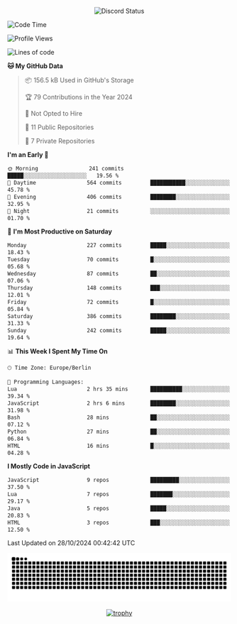 <!-- Discord Status -->
<p align="center">
  <img src="https://lanyard.cnrad.dev/api/531896089096486922?borderRadius=30px" alt="Discord Status" />
</p>

<!--START_SECTION:waka-->
![Code Time](http://img.shields.io/badge/Code%20Time-953%20hrs%2043%20mins-blue)

![Profile Views](http://img.shields.io/badge/Profile%20Views-0-blue)

![Lines of code](https://img.shields.io/badge/From%20Hello%20World%20I%27ve%20Written-3.0%20million%20lines%20of%20code-blue)

**🐱 My GitHub Data** 

> 📦 156.5 kB Used in GitHub's Storage 
 > 
> 🏆 79 Contributions in the Year 2024
 > 
> 🚫 Not Opted to Hire
 > 
> 📜 11 Public Repositories 
 > 
> 🔑 7 Private Repositories 
 > 
**I'm an Early 🐤** 

```text
🌞 Morning                241 commits         █████░░░░░░░░░░░░░░░░░░░░   19.56 % 
🌆 Daytime                564 commits         ███████████░░░░░░░░░░░░░░   45.78 % 
🌃 Evening                406 commits         ████████░░░░░░░░░░░░░░░░░   32.95 % 
🌙 Night                  21 commits          ░░░░░░░░░░░░░░░░░░░░░░░░░   01.70 % 
```
📅 **I'm Most Productive on Saturday** 

```text
Monday                   227 commits         █████░░░░░░░░░░░░░░░░░░░░   18.43 % 
Tuesday                  70 commits          █░░░░░░░░░░░░░░░░░░░░░░░░   05.68 % 
Wednesday                87 commits          ██░░░░░░░░░░░░░░░░░░░░░░░   07.06 % 
Thursday                 148 commits         ███░░░░░░░░░░░░░░░░░░░░░░   12.01 % 
Friday                   72 commits          █░░░░░░░░░░░░░░░░░░░░░░░░   05.84 % 
Saturday                 386 commits         ████████░░░░░░░░░░░░░░░░░   31.33 % 
Sunday                   242 commits         █████░░░░░░░░░░░░░░░░░░░░   19.64 % 
```


📊 **This Week I Spent My Time On** 

```text
🕑︎ Time Zone: Europe/Berlin

💬 Programming Languages: 
Lua                      2 hrs 35 mins       ██████████░░░░░░░░░░░░░░░   39.34 % 
JavaScript               2 hrs 6 mins        ████████░░░░░░░░░░░░░░░░░   31.98 % 
Bash                     28 mins             ██░░░░░░░░░░░░░░░░░░░░░░░   07.12 % 
Python                   27 mins             ██░░░░░░░░░░░░░░░░░░░░░░░   06.84 % 
HTML                     16 mins             █░░░░░░░░░░░░░░░░░░░░░░░░   04.28 % 
```

**I Mostly Code in JavaScript** 

```text
JavaScript               9 repos             █████████░░░░░░░░░░░░░░░░   37.50 % 
Lua                      7 repos             ███████░░░░░░░░░░░░░░░░░░   29.17 % 
Java                     5 repos             █████░░░░░░░░░░░░░░░░░░░░   20.83 % 
HTML                     3 repos             ███░░░░░░░░░░░░░░░░░░░░░░   12.50 % 
```




 Last Updated on 28/10/2024 00:42:42 UTC
<!--END_SECTION:waka-->

<!-- GitHub Contribution Snake -->
<p align="center">
  <img src="https://raw.githubusercontent.com/vxnsin/vxnsin/output/github-contribution-grid-snake-dark.svg" alt="GitHub Contribution Snake" />
</p>

<!-- GitHub Trophy -->
<p align="center">
  <a href="https://github.com/ryo-ma/github-profile-trophy">
    <img src="https://github-profile-trophy.vercel.app/?username=vxnsin&theme=onedark" alt="trophy" />
  </a>
</p>
